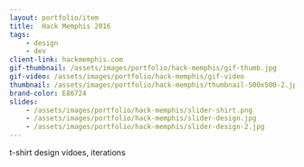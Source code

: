 ```yaml
---
layout: portfolio/item
title:  Hack Memphis 2016
tags:
    - design
    - dev
client-link: hackmemphis.com
gif-thumbnail: /assets/images/portfolio/hack-memphis/gif-thumb.jpg
gif-video: /assets/images/portfolio/hack-memphis/gif-video
thumbnail: /assets/images/portfolio/hack-memphis/thumbnail-500x500-2.jpg
brand-color: E86724
slides:
    - /assets/images/portfolio/hack-memphis/slider-shirt.png
    - /assets/images/portfolio/hack-memphis/slider-design.jpg
    - /assets/images/portfolio/hack-memphis/slider-design-2.jpg
---
```


t-shirt design
vidoes, iterations
